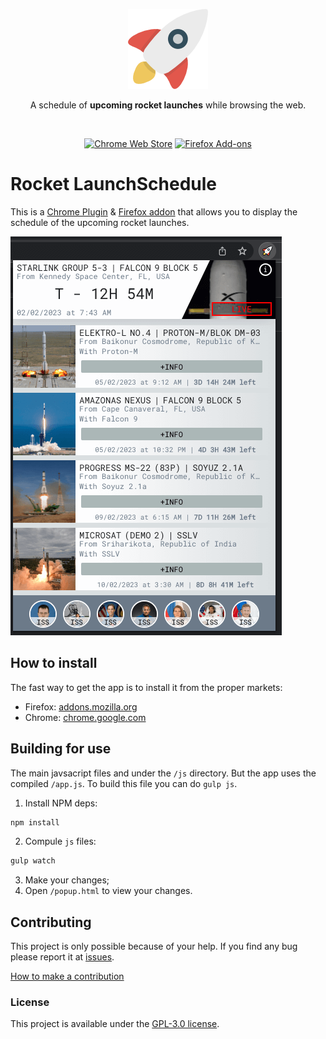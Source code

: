 <p align="center"><a href="https://github.com/mariogarridopt/Rocket-Launch-Schedule/"><img alt="ROCKET LAUNCH SCHEDULE" src="https://github.com/mariogarridopt/Rocket-Launch-Schedule/blob/master/img/icon_128.png?raw=true"></a></p>
<p align="center">A schedule of <strong>upcoming rocket launches</strong>  while browsing the web.</p>
<br/>
<p align="center"><a rel="noreferrer noopener" href="https://chrome.google.com/webstore/detail/ijabdkefnohiaibcmbfihcjkjamffoph/"><img alt="Chrome Web Store" src="https://img.shields.io/badge/Chrome-141e24.svg?&style=for-the-badge&logo=google-chrome&logoColor=white"></a>  <a rel="noreferrer noopener" href="https://addons.mozilla.org/en-US/firefox/addon/rocket-launch-schedule/"><img alt="Firefox Add-ons" src="https://img.shields.io/badge/Firefox-141e24.svg?&style=for-the-badge&logo=firefox-browser&logoColor=white"></a></p>

# Rocket LaunchSchedule

This is a [Chrome Plugin](https://chrome.google.com/webstore/detail/ijabdkefnohiaibcmbfihcjkjamffoph/) & [Firefox addon](https://addons.mozilla.org/en-US/firefox/addon/rocket-launch-schedule/) that allows you to display the schedule of the upcoming rocket launches.

![screenshot](img/screenshot.png)

## How to install

The fast way to get the app is to install it from the proper markets:

+ Firefox: [addons.mozilla.org](https://addons.mozilla.org/en-US/firefox/addon/rocket-launch-schedule/)
+ Chrome: [chrome.google.com](https://chrome.google.com/webstore/detail/ijabdkefnohiaibcmbfihcjkjamffoph/)

## Building for use

The main javsacript files and under the `/js` directory. But the app uses the compiled `/app.js`. To build this file you can do `gulp js`.

1. Install NPM deps:
```bash
npm install
```
2. Compule `js` files:
```bash
gulp watch
```
3. Make your changes;
4. Open `/popup.html` to view your changes.

## Contributing

This project is only possible because of your help.
If you find any bug please report it at [issues](https://github.com/mariogarridopt/Rocket-Launch-Schedule/issues).

[How to make a contribution](CONTRIBUTING.md)

### License

This project is available under the [GPL-3.0 license](LICENSE).
